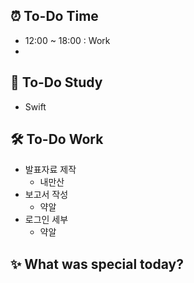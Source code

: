 ## ⏰  To-Do Time
- 12:00 ~ 18:00 : Work 
-

## 📖 To-Do Study
- Swift

## 🛠️ To-Do Work
- 발표자료 제작
    - 내만산
- 보고서 작성
    - 약알
- 로그인 세부 
    - 약알


## ✨ What was special today?